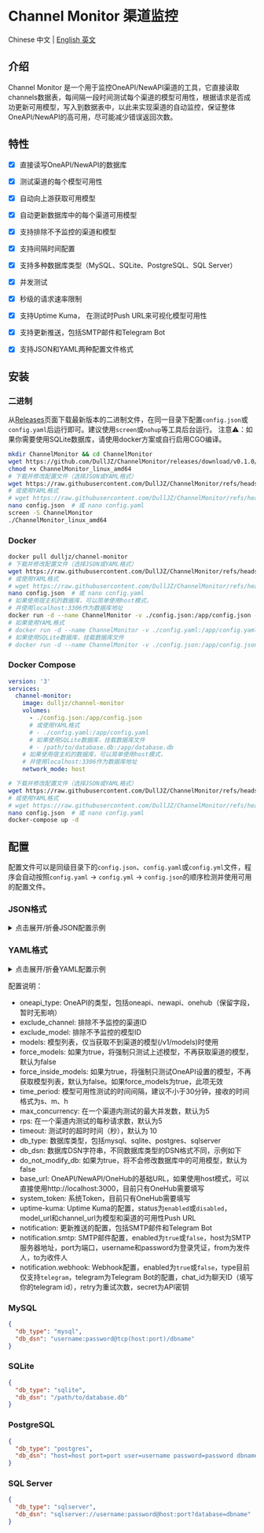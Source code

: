 # Channel Monitor 渠道监控

Chinese 中文 | [English 英文](README.md)

## 介绍

Channel Monitor 是一个用于监控OneAPI/NewAPI渠道的工具，它直接读取channels数据表，每间隔一段时间测试每个渠道的模型可用性，根据请求是否成功更新可用模型，写入到数据表中，以此来实现渠道的自动监控，保证整体OneAPI/NewAPI的高可用，尽可能减少错误返回次数。

## 特性

- [x] 直接读写OneAPI/NewAPI的数据库
- [x] 测试渠道的每个模型可用性
- [x] 自动向上游获取可用模型
- [x] 自动更新数据库中的每个渠道可用模型
- [x] 支持排除不予监控的渠道和模型
- [x] 支持间隔时间配置
- [x] 支持多种数据库类型（MySQL、SQLite、PostgreSQL、SQL Server）
- [x] 并发测试
- [x] 秒级的请求速率限制
- [x] 支持Uptime Kuma， 在测试时Push URL来可视化模型可用性
- [x] 支持更新推送，包括SMTP邮件和Telegram Bot
- [x] 支持JSON和YAML两种配置文件格式


## 安装

### 二进制

从[Releases](https://github.com/DullJZ/ChannelMonitor/releases)页面下载最新版本的二进制文件，在同一目录下配置`config.json`或`config.yaml`后运行即可。建议使用`screen`或`nohup`等工具后台运行。
注意⚠️：如果你需要使用SQLite数据库，请使用docker方案或自行启用CGO编译。

```bash
mkdir ChannelMonitor && cd ChannelMonitor
wget https://github.com/DullJZ/ChannelMonitor/releases/download/v0.1.0/ChannelMonitor_linux_amd64
chmod +x ChannelMonitor_linux_amd64
# 下载并修改配置文件（选择JSON或YAML格式）
wget https://raw.githubusercontent.com/DullJZ/ChannelMonitor/refs/heads/main/config_example.json -O config.json
# 或使用YAML格式
# wget https://raw.githubusercontent.com/DullJZ/ChannelMonitor/refs/heads/main/config_example.yaml -O config.yaml
nano config.json  # 或 nano config.yaml
screen -S ChannelMonitor
./ChannelMonitor_linux_amd64
```

### Docker

```bash
docker pull dulljz/channel-monitor
# 下载并修改配置文件（选择JSON或YAML格式）
wget https://raw.githubusercontent.com/DullJZ/ChannelMonitor/refs/heads/main/config_example.json -O config.json
# 或使用YAML格式
# wget https://raw.githubusercontent.com/DullJZ/ChannelMonitor/refs/heads/main/config_example.yaml -O config.yaml
nano config.json  # 或 nano config.yaml
# 如果使用宿主机的数据库，可以简单使用host模式，
# 并使用localhost:3306作为数据库地址
docker run -d --name ChannelMonitor -v ./config.json:/app/config.json --net host dulljz/channel-monitor
# 如果使用YAML格式
# docker run -d --name ChannelMonitor -v ./config.yaml:/app/config.yaml --net host dulljz/channel-monitor
# 如果使用SQLite数据库，挂载数据库文件
# docker run -d --name ChannelMonitor -v ./config.json:/app/config.json -v /path/to/database.db:/app/database.db dulljz/channel-monitor
```

### Docker Compose

```yaml
version: '3'
services:
  channel-monitor:
    image: dulljz/channel-monitor
    volumes:
      - ./config.json:/app/config.json
      # 或使用YAML格式
      # - ./config.yaml:/app/config.yaml
      # 如果使用SQLite数据库，挂载数据库文件
      # - /path/to/database.db:/app/database.db
    # 如果使用宿主机的数据库，可以简单使用host模式，
    # 并使用localhost:3306作为数据库地址
    network_mode: host
```

```bash
# 下载并修改配置文件（选择JSON或YAML格式）
wget https://raw.githubusercontent.com/DullJZ/ChannelMonitor/refs/heads/main/config_example.json -O config.json
# 或使用YAML格式
# wget https://raw.githubusercontent.com/DullJZ/ChannelMonitor/refs/heads/main/config_example.yaml -O config.yaml
nano config.json  # 或 nano config.yaml
docker-compose up -d
```

## 配置

配置文件可以是同级目录下的`config.json`、`config.yaml`或`config.yml`文件，程序会自动按照`config.yaml` -> `config.yml` -> `config.json`的顺序检测并使用可用的配置文件。

### JSON格式

<details>
<summary>点击展开/折叠JSON配置示例</summary>

```json
{
  "oneapi_type": "oneapi",
  "exclude_channel": [5],
  "exclude_model": ["advanced-voice", "minimax_s2v-01", "minimax_video-01", "minimax_video-01-live2d"],
  "models": ["gpt-3.5-turbo", "gpt-4o"],
  "force_models": false,
  "force_inside_models": false,
  "time_period": "1h",
  "max_concurrent": 5,
  "rps": 5,
  "timeout": 10,
  "db_type": "YOUR_DB_TYPE",
  "db_dsn": "YOUR_DB_DSN",
  "do_not_modify_db": false,
  "base_url": "http://localhost:3000",
  "system_token": "YOUR_SYSTEM_TOKEN",
  "uptime-kuma": {
    "status": "disabled",
    "model_url": {
      "gpt-3.5-turbo": "https://demo.kuma.pet/api/push/A12n43563?status=up&msg=OK&ping=",
      "gpt-4o": "https://demo.kuma.pet/api/push/ArJd2BOUJN?status=up&msg=OK&ping="
    },
    "channel_url": {
      "5": "https://demo.kuma.pet/api/push/ArJd2BOUJN?status=up&msg=OK&ping="
    }
  },
  "notification": {
    "smtp": {
      "enabled": false,
      "host": "smtp.example.com",
      "port": 25,
      "username": "your-email@example.com",
      "password": "your-password",
      "from": "sender@example.com",
      "to": "recipient@example.com"
    },
    "webhook": {
      "enabled": false,
      "type": "telegram",
      "telegram": {
        "chat_id": "YOUR_CHAT_ID",
        "retry": 3
      },
      "secret": "YOUR_WEBHOOK_SECRET"
    }
  }
}
```

</details>

### YAML格式

<details>
<summary>点击展开/折叠YAML配置示例</summary>

```yaml
oneapi_type: oneapi
exclude_channel: [5]
exclude_model: 
  - advanced-voice
  - minimax_s2v-01
  - minimax_video-01
  - minimax_video-01-live2d
models: 
  - gpt-3.5-turbo
  - gpt-4o
force_models: false
force_inside_models: false
time_period: 1h
max_concurrent: 5
rps: 5
timeout: 10
db_type: YOUR_DB_TYPE
db_dsn: YOUR_DB_DSN
do_not_modify_db: false
base_url: http://localhost:3000
system_token: YOUR_SYSTEM_TOKEN
uptime-kuma:
  status: disabled
  model_url:
    gpt-3.5-turbo: https://demo.kuma.pet/api/push/A12n43563?status=up&msg=OK&ping=
    gpt-4o: https://demo.kuma.pet/api/push/ArJd2BOUJN?status=up&msg=OK&ping=
  channel_url:
    "5": https://demo.kuma.pet/api/push/ArJd2BOUJN?status=up&msg=OK&ping=
notification:
  smtp:
    enabled: false
    host: smtp.example.com
    port: 25
    username: your-email@example.com
    password: your-password
    from: sender@example.com
    to: recipient@example.com
  webhook:
    enabled: false
    type: telegram
    telegram:
      chat_id: YOUR_CHAT_ID
      retry: 3
    secret: YOUR_WEBHOOK_SECRET
```

</details>

配置说明：
- oneapi_type: OneAPI的类型，包括oneapi、newapi、onehub（保留字段，暂时无影响）
- exclude_channel: 排除不予监控的渠道ID
- exclude_model: 排除不予监控的模型ID
- models: 模型列表，仅当获取不到渠道的模型(/v1/models)时使用
- force_models: 如果为true，将强制只测试上述模型，不再获取渠道的模型，默认为false
- force_inside_models: 如果为true，将强制只测试OneAPI设置的模型，不再获取模型列表，默认为false。如果force_models为true，此项无效 
- time_period: 模型可用性测试的时间间隔，建议不小于30分钟，接收的时间格式为s、m、h
- max_concurrency: 在一个渠道内测试的最大并发数，默认为5
- rps: 在一个渠道内测试的每秒请求数，默认为5
- timeout: 测试时的超时时间（秒），默认为 10
- db_type: 数据库类型，包括mysql、sqlite、postgres、sqlserver
- db_dsn: 数据库DSN字符串，不同数据库类型的DSN格式不同，示例如下
- do_not_modify_db: 如果为true，将不会修改数据库中的可用模型，默认为false
- base_url: OneAPI/NewAPI/OneHub的基础URL，如果使用host模式，可以直接使用http://localhost:3000，目前只有OneHub需要填写
- system_token: 系统Token，目前只有OneHub需要填写
- uptime-kuma: Uptime Kuma的配置，status为`enabled`或`disabled`，model_url和channel_url为模型和渠道的可用性Push URL
- notification: 更新推送的配置，包括SMTP邮件和Telegram Bot
- notification.smtp: SMTP邮件配置，enabled为`true`或`false`，host为SMTP服务器地址，port为端口，username和password为登录凭证，from为发件人，to为收件人
- notification.webhook: Webhook配置，enabled为`true`或`false`，type目前仅支持`telegram`，telegram为Telegram Bot的配置，chat_id为聊天ID（填写你的telegram id），retry为重试次数，secret为API密钥

### MySQL

```json
{
  "db_type": "mysql",
  "db_dsn": "username:password@tcp(host:port)/dbname"
}
```

### SQLite

```json
{
  "db_type": "sqlite",
  "db_dsn": "/path/to/database.db"
}
```

### PostgreSQL

```json
{
  "db_type": "postgres",
  "db_dsn": "host=host port=port user=username password=password dbname=dbname sslmode=disable"
}
```

### SQL Server

```json
{
  "db_type": "sqlserver",
  "db_dsn": "sqlserver://username:password@host:port?database=dbname"
}
```

